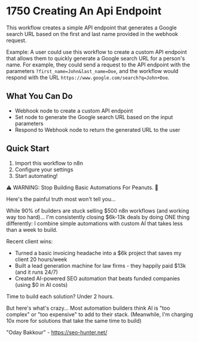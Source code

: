 # 1750 Creating An Api Endpoint

This workflow creates a simple API endpoint that generates a Google search URL based on the first and last name provided in the webhook request.

Example: A user could use this workflow to create a custom API endpoint that allows them to quickly generate a Google search URL for a person's name. For example, they could send a request to the API endpoint with the parameters `?first_name=John&last_name=Doe`, and the workflow would respond with the URL `https://www.google.com/search?q=John+Doe`.

## What You Can Do
- Webhook node to create a custom API endpoint
- Set node to generate the Google search URL based on the input parameters
- Respond to Webhook node to return the generated URL to the user

## Quick Start
1. Import this workflow to n8n
2. Configure your settings
3. Start automating!

⚠️ WARNING: Stop Building Basic Automations For Peanuts. 🚫

Here's the painful truth most won't tell you...

While 90% of builders are stuck selling $500 n8n workflows (and working way too hard)...
I'm consistently closing $6k-13k deals by doing ONE thing differently:
I combine simple automations with custom AI that takes less than a week to build.

Recent client wins:
* Turned a basic invoicing headache into a $6k project that saves my client 20 hours/week
* Built a lead generation machine for law firms - they happily paid $13k (and it runs 24/7)
* Created AI-powered SEO automation that beats funded companies (using $0 in AI costs)

Time to build each solution? Under 2 hours.

But here's what's crazy...
Most automation builders think AI is "too complex" or "too expensive" to add to their stack.
(Meanwhile, I'm charging 10x more for solutions that take the same time to build)

"Oday Bakkour" - https://seo-hunter.net/
